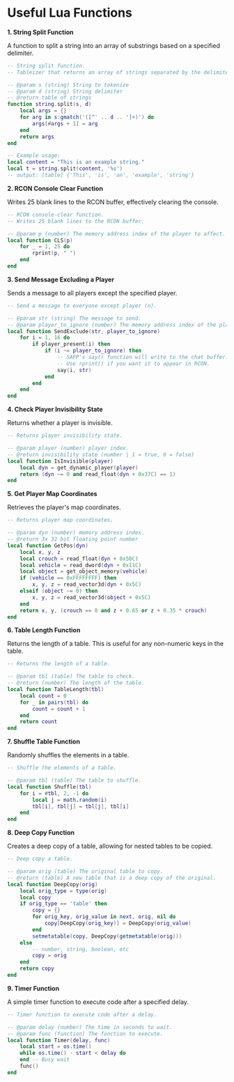 # Useful Lua Functions

**1. String Split Function**

A function to split a string into an array of substrings based on a specified delimiter.

```lua
-- String split function.
-- Tableizer that returns an array of strings separated by the delimiter.

-- @param s (string) String to tokenize
-- @param d (string) String delimiter
-- @return table of strings
function string.split(s, d)
    local args = {}
    for arg in s:gmatch('([^' .. d .. ']+)') do
        args[#args + 1] = arg
    end
    return args
end

-- Example usage:
local content = "This is an example string."
local t = string.split(content, '%s')
-- output: [table] {'This', 'is', 'an', 'example', 'string'}
```

**2. RCON Console Clear Function**

Writes 25 blank lines to the RCON buffer, effectively clearing the console.

```lua
-- RCON console-clear function. 
-- Writes 25 blank lines to the RCON buffer.

-- @param p (number) The memory address index of the player to affect.
local function CLS(p)
    for _ = 1, 25 do
        rprint(p, " ")
    end
end
```

**3. Send Message Excluding a Player**

Sends a message to all players except the specified player.

```lua
-- Send a message to everyone except player (n).

-- @param str (string) The message to send.
-- @param player_to_ignore (number) The memory address index of the player to ignore.
local function SendExclude(str, player_to_ignore)
    for i = 1, 16 do
        if player_present(i) then
            if (i ~= player_to_ignore) then
                -- SAPP's say() function will write to the chat buffer.
                -- Use rprint() if you want it to appear in RCON.
                say(i, str)
            end
        end
    end
end
```

**4. Check Player Invisibility State**

Returns whether a player is invisible.

```lua
-- Returns player invisibility state.

-- @param player (number) player index.
-- @return invisibility state (number | 1 = true, 0 = false)
local function IsInvisible(player)
    local dyn = get_dynamic_player(player)
    return (dyn ~= 0 and read_float(dyn + 0x37C) == 1)
end
```

**5. Get Player Map Coordinates**

Retrieves the player's map coordinates.

```lua
-- Returns player map coordinates.

-- @param dyn (number) memory address index.
-- @return 3x 32 bit floating point number
local function GetPos(dyn)
    local x, y, z
    local crouch = read_float(dyn + 0x50C)
    local vehicle = read_dword(dyn + 0x11C)
    local object = get_object_memory(vehicle)
    if (vehicle == 0xFFFFFFFF) then
        x, y, z = read_vector3d(dyn + 0x5C)
    elseif (object ~= 0) then
        x, y, z = read_vector3d(object + 0x5C)
    end
    return x, y, (crouch == 0 and z + 0.65 or z + 0.35 * crouch)
end
```

**6. Table Length Function**

Returns the length of a table. This is useful for any non-numeric keys in the table.

```lua
-- Returns the length of a table.

-- @param tbl (table) The table to check.
-- @return (number) The length of the table.
local function TableLength(tbl)
    local count = 0
    for _ in pairs(tbl) do
        count = count + 1
    end
    return count
end
```

**7. Shuffle Table Function**

Randomly shuffles the elements in a table.

```lua
-- Shuffle the elements of a table.

-- @param tbl (table) The table to shuffle.
local function Shuffle(tbl)
    for i = #tbl, 2, -1 do
        local j = math.random(i)
        tbl[i], tbl[j] = tbl[j], tbl[i]
    end
end
```

**8. Deep Copy Function**

Creates a deep copy of a table, allowing for nested tables to be copied.

```lua
-- Deep copy a table.

-- @param orig (table) The original table to copy.
-- @return (table) A new table that is a deep copy of the original.
local function DeepCopy(orig)
    local orig_type = type(orig)
    local copy
    if orig_type == 'table' then
        copy = {}
        for orig_key, orig_value in next, orig, nil do
            copy[DeepCopy(orig_key)] = DeepCopy(orig_value)
        end
        setmetatable(copy, DeepCopy(getmetatable(orig)))
    else
        -- number, string, boolean, etc
        copy = orig
    end
    return copy
end
```

**9. Timer Function**

A simple timer function to execute code after a specified delay.

```lua
-- Timer function to execute code after a delay.

-- @param delay (number) The time in seconds to wait.
-- @param func (function) The function to execute.
local function Timer(delay, func)
    local start = os.time()
    while os.time() - start < delay do
    end -- Busy wait
    func()
end
```